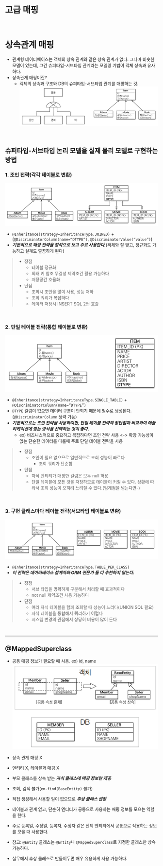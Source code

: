 # 고급 매핑

<br>

# 상속관계 매핑
* 관계형 데이터베이스는 객체의 상속 관계와 같은 상속 관계가 없다. 그나마 비슷한 모델이 있는데, 그건 슈퍼타입-서브타입 관계라는 모델링 기법이 객체 상속과 유사하다.
* 상속관계 매핑이란? 
  * 객체의 상속과 구조와 DB의 슈퍼타입-서브타입 관계를 매핑하는 것.  
    ![Inheritance relationship mapping example](../../img/Inheritance%20relationship%20mapping%20example.PNG)

<br>

## 슈퍼타입-서브타입 논리 모델을 실제 물리 모델로 구현하는 방법

### 1. 조인 전략(각각 테이블로 변환)
  ![join strategy](../../img/join%20strategy.PNG)
   * ```@Inheritance(strategy=InheritanceType.JOINED)```  + (```@DiscriminatorColumn(name=“DTYPE”)```, ```@DiscriminatorValue(“value”)```)
   * **_기본적으로 해당 전략을 정석으로 보고 주로 사용한다._**(객체와 잘 맞고, 정규화도 가능하고 설계도 깔끔하게 된다)
> * 장점
>   * 테이블 정규화
>   * 외래 키 참조 무결성 제약조건 활용 가능하다
>   * 저장공간 호율화
> * 단점
>   * 조회시 조인을 많이 사용, 성능 저하
>   * 조회 쿼리가 복잡하다
>   * 데이터 저장시 INSERT SQL 2번 호출

<br>

### 2. 단일 테이블 전략(통합 테이블로 변환)
  ![single table strategy](../../img/single%20table%20strategy.PNG)
   * ```@Inheritance(strategy=InheritanceType.SINGLE_TABLE)``` + ```@DiscriminatorColumn(name=“DTYPE”)```
   * ```DTYPE``` 컬럼이 없으면 데이터 구분이 안되기 때문에 필수로 생성된다.(```@DiscriminatorColumn``` 생략 가능)
   * **_기본적으로는 조인 전략을 사용하지만, 단일 테이블 전략의 장단점과 비교하여 애플리케이션에 맞는 방식을 선택하는 것이 좋다._**
     * ex) 비즈니스적으로 중요하고 복잡하다면 조인 전략 사용 <-> 확장 가능성이 없는 단순한 데이터를 다룰때 주로 단일 테이블 전략을 사용
> * 장점
>   * 조인이 필요 없으므로 일반적으로 조회 성능이 빠르다
>     * 조회 쿼리가 단순함
> * 단점
>   * 자식 엔티티가 매핑한 컬럼은 모두 null 허용
>   * 단일 테이블에 모든 것을 저장하므로 테이블이 커질 수 있다. 상황에 따라서 조회 성능이 오히려 느려질 수 있다.(임계점을 넘는다면-)

<br>

### 3. 구현 클래스마다 테이블 전략(서브타입 테이블로 변환)
  ![Table strategy for each implementation class](../../img/Table%20strategy%20for%20each%20implementation%20class.PNG)
  * ```@Inheritance(strategy=InheritanceType.TABLE_PER_CLASS)```
  * **_이 전략은 데이터베이스 설계자와 ORM 전문가 둘 다 추천하지 않는다._**
>  * 장점
>    * 서브 타입을 명확하게 구분해서 처리할 때 효과적이다
>    * not null 제약조건 사용 가능하다
>  * 단점
>    * 여러 자식 테이블을 함께 조회할 때 성능이 느리다(UNION SQL 필요)
>    * 자식 테이블을 통합해서 쿼리하기 어렵다
>    * 시스템 변경의 관점에서 상당히 비용이 많이 든다

<br>

---

## @MappedSuperclass
* 공통 매핑 정보가 필요할 때 사용. ex) id, name
  ![@MappedSuperclass example](../../img/@MappedSuperclass%20example1.PNG)

* 상속 관계 매핑 X
* 엔티티 X, 테이블과 매핑 X
* 부모 클래스를 상속 받는 **_자식 클래스에 매핑 정보만 제공_**
* 조회, 검색 불가(```em.find(BaseEntity)``` 불가)
* 직접 생성해서 사용할 일이 없으므로 **_추상 클래스 권장_**
* 테이블과 관계 없고, 단순히 엔티티가 공통으로 사용하는 매핑 정보를 모으는 역할을 한다.
* 주로 등록일, 수정일, 등록자, 수정자 같은 전체 엔티티에서 공통으로 적용하는 정보를 모을 때 사용한다.
* 참고: ```@Entity``` 클래스는 ```@Entity```나 ```@MappedSuperclass```로 지정한 클래스만 상속 가능하다.
* 실무에서 추상 클래스로 만들어두면 매우 유용하게 사용 가능하다.